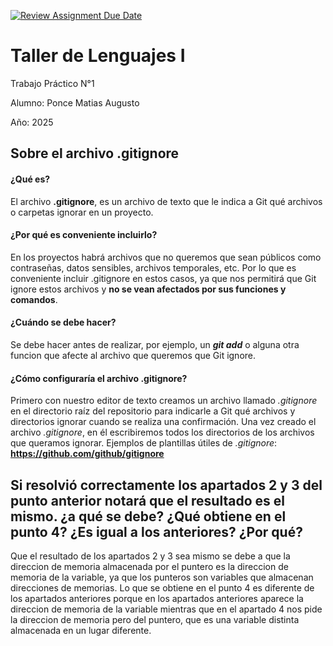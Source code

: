 [![Review Assignment Due Date](https://classroom.github.com/assets/deadline-readme-button-22041afd0340ce965d47ae6ef1cefeee28c7c493a6346c4f15d667ab976d596c.svg)](https://classroom.github.com/a/kl-E8VQf)


# Taller de Lenguajes I

Trabajo Práctico N°1

Alumno: Ponce Matias Augusto

Año: 2025

## Sobre el archivo .gitignore
#### ¿Qué es?
El archivo **.gitignore**, es un archivo de texto que le indica a Git qué archivos o carpetas ignorar en un proyecto.

#### ¿Por qué es conveniente incluirlo?
En los proyectos habrá archivos que no queremos que sean públicos como contraseñas, datos sensibles, archivos temporales, etc. Por lo que es conveniente incluir .gitignore en estos casos, ya que nos permitirá que Git ignore estos archivos y **no se vean afectados por sus funciones y comandos**.

#### ¿Cuándo se debe hacer?
Se debe hacer antes de realizar, por ejemplo, un **_git add_** o alguna otra funcion que afecte al archivo que queremos que Git ignore.

#### ¿Cómo configuraría el archivo .gitignore?
Primero con nuestro editor de texto creamos un archivo llamado _.gitignore_ en el directorio raíz del repositorio para indicarle a Git qué archivos y directorios ignorar cuando se realiza una confirmación.
Una vez creado el archivo _.gitignore_, en él escribiremos todos los directorios de los archivos que queramos ignorar.
Ejemplos de plantillas útiles de _.gitignore_: **https://github.com/github/gitignore**

## Si resolvió correctamente los apartados 2 y 3 del punto anterior notará que el resultado es el mismo. ¿a qué se debe? ¿Qué obtiene en el punto 4? ¿Es igual a los anteriores? ¿Por qué?
Que el resultado de los apartados 2 y 3 sea mismo se debe a que la direccion de memoria almacenada por el puntero es la direccion de memoria de la variable, ya que los punteros son variables que almacenan direcciones de memorias.
Lo que se obtiene en el punto 4 es diferente de los apartados anteriores porque en los apartados anteriores aparece la direccion de memoria de la variable mientras que en el apartado 4 nos pide la direccion de memoria pero del puntero, que es una variable distinta almacenada en un lugar diferente.